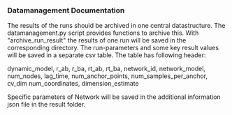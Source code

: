 ### Datamanagement Documentation

The results of the runs should be archived in one central datastructure.
The datamanagement.py script provides functions to archive this.
With "archive_run_result" the results of one run will be saved in the corresponding directory.
The run-parameters and some key result values will be saved in a separate csv table.
The table has following header:

dynamic_model, r_ab, r_ba, rt_ab, rt_ba, network_id, network_model, num_nodes, lag_time, num_anchor_points,
        num_samples_per_anchor, cv_dim num_coordinates, dimension_estimate

Specific parameters of Network will be saved in the additional information json file in the result folder.
